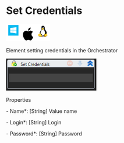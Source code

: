 # Set Credentials

![](<../../../../.gitbook/assets/image (114).png>)

Element setting credentials in the Orchestrator

![](<../../../../.gitbook/assets/1 (126).png>)

Properties

&#x20;\- Name\*: \[String] Value name

&#x20;\- Login\*: \[String] Login

&#x20;\- Password\*: \[String] Password
